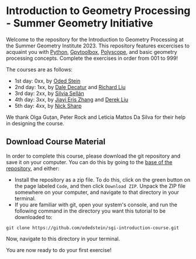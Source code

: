 # Introduction to Geometry Processing - Summer Geometry Initiative

Welcome to the repository for the Introduction to Geometry Processing at the Summer Geometry Institute 2023.
This repository features excercises to acquaint you with
[Python](https://www.python.org/about/gettingstarted/),
[Gpytoolbox](https://gpytoolbox.org),
[Polyscope](https://polyscope.run/py/),
and basic geometry processing concepts.
Complete the exercises in order from 001 to 999!

The courses are as follows:
* 1st day: 0xx, by [Oded Stein](https://odedstein.com/)
* 2nd day: 1xx, by [Dale Decatur](https://ddecatur.github.io) and [Richard Liu](http://www.computerscience.uchicago.edu/people/richard-liu/)
* 3rd day: 2xx, by [Silvia Sellán](http://dgp.toronto.edu/~sgsellan/)
* 4th day: 3xx, by [Jiayi Eris Zhang](https://eriszhang.github.io) and [Derek Liu](https://www.dgp.toronto.edu/~hsuehtil/)
* 5th day: 4xx, by [Nick Sharp](https://nmwsharp.com)

We thank Olga Guțan, Peter Rock and Leticia Mattos Da Silva for their help in designing the course.


## Download Course Material 

In order to complete this course, please download the git repository and save
it on your computer.
You can do this by going to the
[base of the repository](https://github.com/odedstein/sgi-introduction-course),
and either:

* Install the repository as a zip file.
To do this, click on the green button on the page labeled `Code`, and then
click `Download ZIP`.
Unpack the ZIP file somewhere on your computer, and navigate to that directory
in your terminal.
* If you are familiar with git, open your system's console, and run the
following command in the directory you want this tutorial to be downloaded to:
```
git clone https://github.com/odedstein/sgi-introduction-course.git
```
Now, navigate to this directory in your terminal.

You are now ready to do your first exercise!


